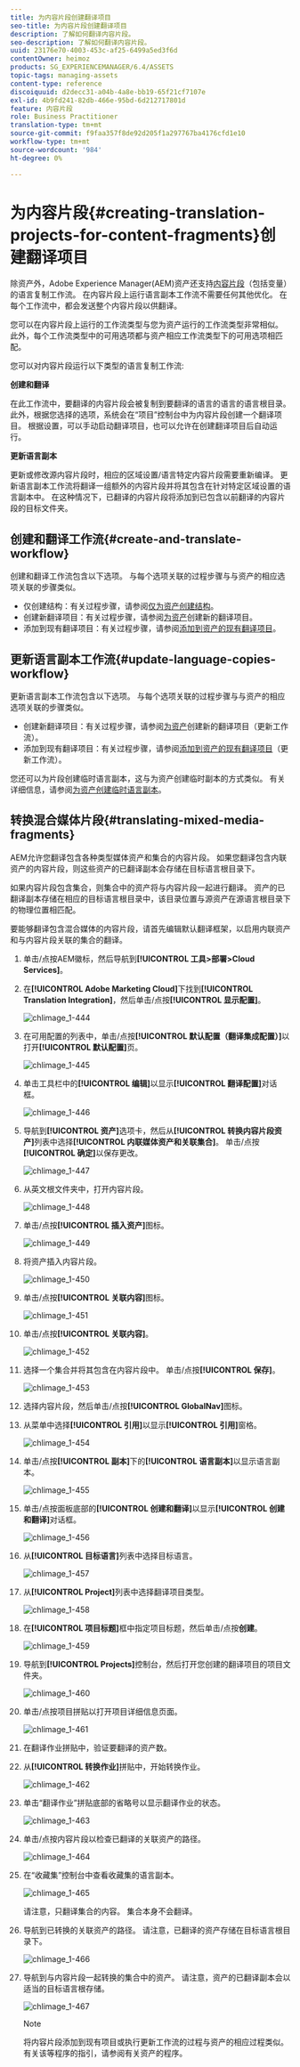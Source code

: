 ```yaml
---
title: 为内容片段创建翻译项目
seo-title: 为内容片段创建翻译项目
description: 了解如何翻译内容片段。
seo-description: 了解如何翻译内容片段。
uuid: 23176e70-4003-453c-af25-6499a5ed3f6d
contentOwner: heimoz
products: SG_EXPERIENCEMANAGER/6.4/ASSETS
topic-tags: managing-assets
content-type: reference
discoiquuid: d2decc31-a04b-4a8e-bb19-65f21cf7107e
exl-id: 4b9fd241-82db-466e-95bd-6d212717801d
feature: 内容片段
role: Business Practitioner
translation-type: tm+mt
source-git-commit: f9faa357f8de92d205f1a297767ba4176cfd1e10
workflow-type: tm+mt
source-wordcount: '984'
ht-degree: 0%

---
```


# 为内容片段{#creating-translation-projects-for-content-fragments}创建翻译项目

除资产外，Adobe Experience Manager(AEM)资产还支持[内容片段](content-fragments.md)（包括变量）的语言复制工作流。 在内容片段上运行语言副本工作流不需要任何其他优化。 在每个工作流中，都会发送整个内容片段以供翻译。

您可以在内容片段上运行的工作流类型与您为资产运行的工作流类型非常相似。 此外，每个工作流类型中的可用选项都与资产相应工作流类型下的可用选项相匹配。

您可以对内容片段运行以下类型的语言复制工作流:

**创建和翻译**

在此工作流中，要翻译的内容片段会被复制到要翻译的语言的语言的语言根目录。 此外，根据您选择的选项，系统会在“项目”控制台中为内容片段创建一个翻译项目。 根据设置，可以手动启动翻译项目，也可以允许在创建翻译项目后自动运行。

**更新语言副本**

更新或修改源内容片段时，相应的区域设置/语言特定内容片段需要重新编译。 更新语言副本工作流将翻译一组额外的内容片段并将其包含在针对特定区域设置的语言副本中。 在这种情况下，已翻译的内容片段将添加到已包含以前翻译的内容片段的目标文件夹。

## 创建和翻译工作流{#create-and-translate-workflow}

创建和翻译工作流包含以下选项。 与每个选项关联的过程步骤与与资产的相应选项关联的步骤类似。

* 仅创建结构：有关过程步骤，请参阅[仅为资产创建结构](translation-projects.md#create-structure-only)。
* 创建新翻译项目：有关过程步骤，请参阅[为资产](translation-projects.md#create-a-new-translation-project)创建新的翻译项目。
* 添加到现有翻译项目：有关过程步骤，请参阅[添加到资产的现有翻译项目](translation-projects.md#add-to-existing-translation-project)。

## 更新语言副本工作流{#update-language-copies-workflow}

更新语言副本工作流包含以下选项。 与每个选项关联的过程步骤与与资产的相应选项关联的步骤类似。

* 创建新翻译项目：有关过程步骤，请参阅[为资产](translation-projects.md#create-a-new-translation-project)创建新的翻译项目（更新工作流）。
* 添加到现有翻译项目：有关过程步骤，请参阅[添加到资产的现有翻译项目](translation-projects.md#add-to-existing-translation-project)（更新工作流）。

您还可以为片段创建临时语言副本，这与为资产创建临时副本的方式类似。 有关详细信息，请参阅[为资产创建临时语言副本](translation-projects.md#creating-temporary-language-copies)。

## 转换混合媒体片段{#translating-mixed-media-fragments}

AEM允许您翻译包含各种类型媒体资产和集合的内容片段。 如果您翻译包含内联资产的内容片段，则这些资产的已翻译副本会存储在目标语言根目录下。

如果内容片段包含集合，则集合中的资产将与内容片段一起进行翻译。 资产的已翻译副本存储在相应的目标语言根目录中，该目录位置与源资产在源语言根目录下的物理位置相匹配。

要能够翻译包含混合媒体的内容片段，请首先编辑默认翻译框架，以启用内联资产和与内容片段关联的集合的翻译。

1. 单击/点按AEM徽标，然后导航到&#x200B;**[!UICONTROL 工具>部署>Cloud Services]**。
1. 在&#x200B;**[!UICONTROL Adobe Marketing Cloud]**&#x200B;下找到&#x200B;**[!UICONTROL Translation Integration]**，然后单击/点按&#x200B;**[!UICONTROL 显示配置]**。

   ![chlimage_1-444](assets/chlimage_1-444.png)

1. 在可用配置的列表中，单击/点按&#x200B;**[!UICONTROL 默认配置（翻译集成配置）]**&#x200B;以打开&#x200B;**[!UICONTROL 默认配置]**&#x200B;页。

   ![chlimage_1-445](assets/chlimage_1-445.png)

1. 单击工具栏中的&#x200B;**[!UICONTROL 编辑]**&#x200B;以显示&#x200B;**[!UICONTROL 翻译配置]**&#x200B;对话框。

   ![chlimage_1-446](assets/chlimage_1-446.png)

1. 导航到&#x200B;**[!UICONTROL 资产]**&#x200B;选项卡，然后从&#x200B;**[!UICONTROL 转换内容片段资产]**&#x200B;列表中选择&#x200B;**[!UICONTROL 内联媒体资产和关联集合]**。 单击/点按&#x200B;**[!UICONTROL 确定]**&#x200B;以保存更改。

   ![chlimage_1-447](assets/chlimage_1-447.png)

1. 从英文根文件夹中，打开内容片段。

   ![chlimage_1-448](assets/chlimage_1-448.png)

1. 单击/点按&#x200B;**[!UICONTROL 插入资产]**&#x200B;图标。

   ![chlimage_1-449](assets/chlimage_1-449.png)

1. 将资产插入内容片段。

   ![chlimage_1-450](assets/chlimage_1-450.png)

1. 单击/点按&#x200B;**[!UICONTROL 关联内容]**&#x200B;图标。

   ![chlimage_1-451](assets/chlimage_1-451.png)

1. 单击/点按&#x200B;**[!UICONTROL 关联内容]**。

   ![chlimage_1-452](assets/chlimage_1-452.png)

1. 选择一个集合并将其包含在内容片段中。 单击/点按&#x200B;**[!UICONTROL 保存]**。

   ![chlimage_1-453](assets/chlimage_1-453.png)

1. 选择内容片段，然后单击/点按&#x200B;**[!UICONTROL GlobalNav]**&#x200B;图标。
1. 从菜单中选择&#x200B;**[!UICONTROL 引用]**&#x200B;以显示&#x200B;**[!UICONTROL 引用]**&#x200B;窗格。

   ![chlimage_1-454](assets/chlimage_1-454.png)

1. 单击/点按&#x200B;**[!UICONTROL 副本]**&#x200B;下的&#x200B;**[!UICONTROL 语言副本]**&#x200B;以显示语言副本。

   ![chlimage_1-455](assets/chlimage_1-455.png)

1. 单击/点按面板底部的&#x200B;**[!UICONTROL 创建和翻译]**&#x200B;以显示&#x200B;**[!UICONTROL 创建和翻译]**&#x200B;对话框。

   ![chlimage_1-456](assets/chlimage_1-456.png)

1. 从&#x200B;**[!UICONTROL 目标语言]**&#x200B;列表中选择目标语言。

   ![chlimage_1-457](assets/chlimage_1-457.png)

1. 从&#x200B;**[!UICONTROL Project]**&#x200B;列表中选择翻译项目类型。

   ![chlimage_1-458](assets/chlimage_1-458.png)

1. 在&#x200B;**[!UICONTROL 项目标题]**&#x200B;框中指定项目标题，然后单击/点按&#x200B;**创建**。

   ![chlimage_1-459](assets/chlimage_1-459.png)

1. 导航到&#x200B;**[!UICONTROL Projects]**&#x200B;控制台，然后打开您创建的翻译项目的项目文件夹。

   ![chlimage_1-460](assets/chlimage_1-460.png)

1. 单击/点按项目拼贴以打开项目详细信息页面。

   ![chlimage_1-461](assets/chlimage_1-461.png)

1. 在翻译作业拼贴中，验证要翻译的资产数。
1. 从&#x200B;**[!UICONTROL 转换作业]**&#x200B;拼贴中，开始转换作业。

   ![chlimage_1-462](assets/chlimage_1-462.png)

1. 单击“翻译作业”拼贴底部的省略号以显示翻译作业的状态。

   ![chlimage_1-463](assets/chlimage_1-463.png)

1. 单击/点按内容片段以检查已翻译的关联资产的路径。

   ![chlimage_1-464](assets/chlimage_1-464.png)

1. 在“收藏集”控制台中查看收藏集的语言副本。

   ![chlimage_1-465](assets/chlimage_1-465.png)

   请注意，只翻译集合的内容。 集合本身不会翻译。

1. 导航到已转换的关联资产的路径。 请注意，已翻译的资产存储在目标语言根目录下。

   ![chlimage_1-466](assets/chlimage_1-466.png)

1. 导航到与内容片段一起转换的集合中的资产。 请注意，资产的已翻译副本会以适当的目标语言根存储。

   ![chlimage_1-467](assets/chlimage_1-467.png)

   >[!NOTE]
   >
   >将内容片段添加到现有项目或执行更新工作流的过程与资产的相应过程类似。 有关该等程序的指引，请参阅有关资产的程序。
